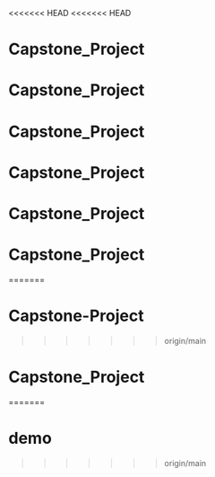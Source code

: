 <<<<<<< HEAD
<<<<<<< HEAD
# Capstone_Project
# Capstone_Project
# Capstone_Project
# Capstone_Project
# Capstone_Project
# Capstone_Project
=======
# Capstone-Project
>>>>>>> origin/main
# Capstone_Project
=======
# demo
>>>>>>> origin/main
